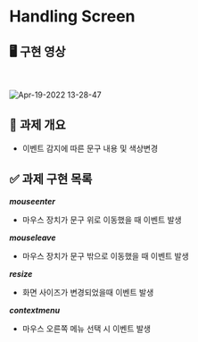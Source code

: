 # Handling Screen

## 🖥 구현 영상

<br>

![Apr-19-2022 13-28-47](https://user-images.githubusercontent.com/63281199/163921790-49358ee0-68b8-4cc9-8eac-1d63da1d7bea.gif)


## 🥑 과제 개요

- 이벤트 감지에 따른 문구 내용 및 색상변경

## ✅ 과제 구현 목록

**_mouseenter_**

- 마우스 장치가 문구 위로 이동했을 때 이벤트 발생

**_mouseleave_**

- 마우스 장치가 문구 밖으로 이동했을 때 이벤트 발생

**_resize_**

- 화면 사이즈가 변경되었을때 이벤트 발생

**_contextmenu_**

- 마우스 오른쪽 메뉴 선택 시 이벤트 발생

